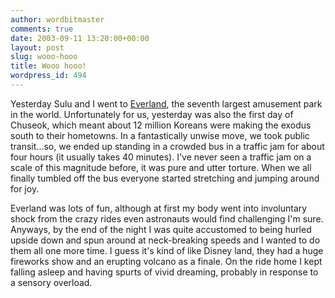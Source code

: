 ```yaml
---
author: wordbitmaster
comments: true
date: 2003-09-11 13:20:00+00:00
layout: post
slug: wooo-hooo
title: Wooo hooo!
wordpress_id: 494
---
```


Yesterday Sulu and I went to [Everland](http://eng.everland.com/), the seventh largest amusement park in the world. Unfortunately for us, yesterday was also the first day of Chuseok, which meant about 12 million Koreans were making the exodus south to their hometowns. In a fantastically unwise move, we took public transit...so, we ended up standing in a crowded bus in a traffic jam for about four hours (it usually takes 40 minutes). I've never seen a traffic jam on a scale of this magnitude before, it was pure and utter torture. When we all finally tumbled off the bus everyone started stretching and jumping around for joy. 

Everland was lots of fun, although at first my body went into involuntary shock from the crazy rides even astronauts would find challenging I'm sure. Anyways, by the end of the night I was quite accustomed to being hurled upside down and spun around at neck-breaking speeds and I wanted to do them all one more time. I guess it's kind of like Disney land, they had a huge fireworks show and an erupting volcano as a finale. On the ride home I kept falling asleep and having spurts of vivid dreaming, probably in response to a sensory overload.
